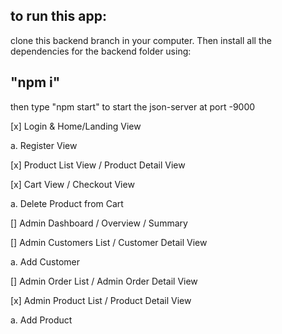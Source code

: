 ## to run this app:

clone this backend branch in your computer. Then install all the dependencies for the backend folder using:

## "npm i"

then type "npm start" to start the json-server at port -9000

[x] Login & Home/Landing View

a. Register View

[x] Product List View / Product Detail View

[x] Cart View / Checkout View

a. Delete Product from Cart

[] Admin Dashboard / Overview / Summary

[] Admin Customers List / Customer Detail View

a. Add Customer

[] Admin Order List / Admin Order Detail View

[x] Admin Product List / Product Detail View

a. Add Product
